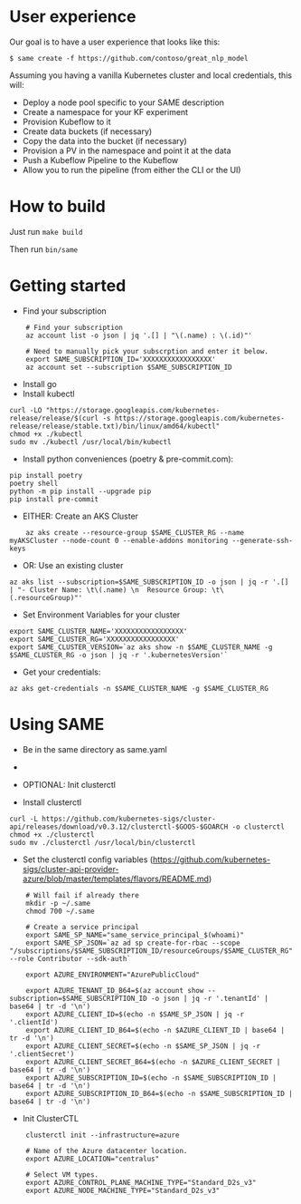 # User experience

Our goal is to have a user experience that looks like this:
```
$ same create -f https://github.com/contoso/great_nlp_model
```

Assuming you having a vanilla Kubernetes cluster and local credentials, this will:
- Deploy a node pool specific to your SAME description
- Create a namespace for your KF experiment
- Provision Kubeflow to it
- Create data buckets (if necessary) 
- Copy the data into the bucket (if necessary)
- Provision a PV in the namespace and point it at the data
- Push a Kubeflow Pipeline to the Kubeflow
- Allow you to run the pipeline (from either the CLI or the UI)


# How to build
Just run `make build`

Then run `bin/same`


# Getting started
- Find your subscription
```
    # Find your subscription
    az account list -o json | jq '.[] | "\(.name) : \(.id)"'

    # Need to manually pick your subscrption and enter it below.
    export SAME_SUBSCRIPTION_ID='XXXXXXXXXXXXXXXXX'
    az account set --subscription $SAME_SUBSCRIPTION_ID
```

- Install go
- Install kubectl
```
curl -LO "https://storage.googleapis.com/kubernetes-release/release/$(curl -s https://storage.googleapis.com/kubernetes-release/release/stable.txt)/bin/linux/amd64/kubectl"
chmod +x ./kubectl
sudo mv ./kubectl /usr/local/bin/kubectl
```
- Install python conveniences (poetry & pre-commit.com):
```
pip install poetry
poetry shell
python -m pip install --upgrade pip
pip install pre-commit

```
- EITHER: Create an AKS Cluster
```
    az aks create --resource-group $SAME_CLUSTER_RG --name myAKSCluster --node-count 0 --enable-addons monitoring --generate-ssh-keys
```
- OR: Use an existing cluster
```
az aks list --subscription=$SAME_SUBSCRIPTION_ID -o json | jq -r '.[] | "- Cluster Name: \t\(.name) \n  Resource Group: \t\(.resourceGroup)"'
```

- Set Environment Variables for your cluster
```
export SAME_CLUSTER_NAME='XXXXXXXXXXXXXXXXX'
export SAME_CLUSTER_RG='XXXXXXXXXXXXXXXXX'
export SAME_CLUSTER_VERSION=`az aks show -n $SAME_CLUSTER_NAME -g $SAME_CLUSTER_RG -o json | jq -r '.kubernetesVersion'`
```

- Get your credentials:
```
az aks get-credentials -n $SAME_CLUSTER_NAME -g $SAME_CLUSTER_RG
```

# Using SAME
- Be in the same directory as same.yaml
- 


- OPTIONAL: Init clusterctl
- Install clusterctl
```
curl -L https://github.com/kubernetes-sigs/cluster-api/releases/download/v0.3.12/clusterctl-$GOOS-$GOARCH -o clusterctl
chmod +x ./clusterctl
sudo mv ./clusterctl /usr/local/bin/clusterctl
```

- Set the clusterctl config variables (https://github.com/kubernetes-sigs/cluster-api-provider-azure/blob/master/templates/flavors/README.md)
```
    # Will fail if already there
    mkdir -p ~/.same
    chmod 700 ~/.same

    # Create a service principal
    export SAME_SP_NAME="same_service_principal_$(whoami)"
    export SAME_SP_JSON=`az ad sp create-for-rbac --scope "/subscriptions/$SAME_SUBSCRIPTION_ID/resourceGroups/$SAME_CLUSTER_RG" --role Contributor --sdk-auth`

    export AZURE_ENVIRONMENT="AzurePublicCloud"

    export AZURE_TENANT_ID_B64=$(az account show --subscription=$SAME_SUBSCRIPTION_ID -o json | jq -r '.tenantId' | base64 | tr -d '\n')
    export AZURE_CLIENT_ID=$(echo -n $SAME_SP_JSON | jq -r '.clientId')
    export AZURE_CLIENT_ID_B64=$(echo -n $AZURE_CLIENT_ID | base64 | tr -d '\n')
    export AZURE_CLIENT_SECRET=$(echo -n $SAME_SP_JSON | jq -r '.clientSecret')
    export AZURE_CLIENT_SECRET_B64=$(echo -n $AZURE_CLIENT_SECRET | base64 | tr -d '\n')
    export AZURE_SUBSCRIPTION_ID=$(echo -n $SAME_SUBSCRIPTION_ID | base64 | tr -d '\n')
    export AZURE_SUBSCRIPTION_ID_B64=$(echo -n $SAME_SUBSCRIPTION_ID | base64 | tr -d '\n')
 ```

- Init ClusterCTL
```
    clusterctl init --infrastructure=azure

    # Name of the Azure datacenter location.
    export AZURE_LOCATION="centralus"

    # Select VM types.
    export AZURE_CONTROL_PLANE_MACHINE_TYPE="Standard_D2s_v3"
    export AZURE_NODE_MACHINE_TYPE="Standard_D2s_v3"
```